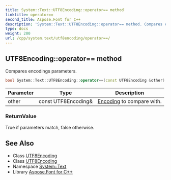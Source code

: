 ```yaml
---
title: System::Text::UTF8Encoding::operator== method
linktitle: operator==
second_title: Aspose.Font for C++
description: 'System::Text::UTF8Encoding::operator== method. Compares encodings parameters in C++.'
type: docs
weight: 200
url: /cpp/system.text/utf8encoding/operator==/
---
```

## UTF8Encoding::operator== method


Compares encodings parameters.

```cpp
bool System::Text::UTF8Encoding::operator==(const UTF8Encoding &other) const
```


| Parameter | Type | Description |
| --- | --- | --- |
| other | const UTF8Encoding\& | [Encoding](../../encoding/) to compare with. |

### ReturnValue

True if parameters match, false otherwise.

## See Also

* Class [UTF8Encoding](../)
* Class [UTF8Encoding](../)
* Namespace [System::Text](../../)
* Library [Aspose.Font for C++](../../../)
